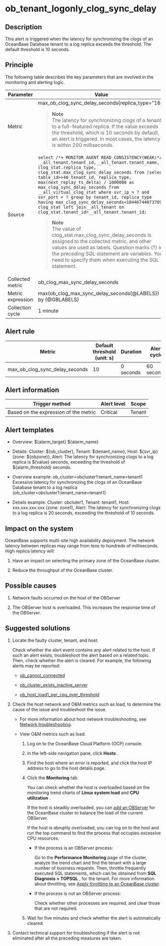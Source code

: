 ob_tenant_logonly_clog_sync_delay
======================================================

Description
--------------------------------

This alert is triggered when the latency for synchronizing the clogs of an OceanBase Database tenant to a log replica exceeds the threshold. The default threshold is 10 seconds.

Principle
------------------------------

The following table describes the key parameters that are involved in the monitoring and alerting logic.

|     Parameter     |                                                                                                                                                                                                                                                                                                                                                                                                                                Value                                                                                                                                                                                                                                                                                                                                                                                                                                 |
|-------------------|----------------------------------------------------------------------------------------------------------------------------------------------------------------------------------------------------------------------------------------------------------------------------------------------------------------------------------------------------------------------------------------------------------------------------------------------------------------------------------------------------------------------------------------------------------------------------------------------------------------------------------------------------------------------------------------------------------------------------------------------------------------------------------------------------------------------------------------------------------------------|
| Metric            | max_ob_clog_sync_delay_seconds{replica_type="16"} <blockquote>**Note** <br> The latency for synchronizing clogs of a tenant to a full-featured replica. If the value exceeds the threshold, which is 10 seconds by default, an alert is triggered. In most cases, the latency is within 200 milliseconds.  </blockquote>                                                                                                                                                                                                                                                                                                                                                                                                                                                                                                                                                          |
| Source            | ```select /*+ MONITOR_AGENT READ_CONSISTENCY(WEAK)*/  __all_tenant.tenant_id,__all_tenant.tenant_name, clog_stat.replica_type, clog_stat.max_clog_sync_delay_seconds from (select table_id>>40 tenant_id, replica_type, max(next_replay_ts_delta) / 1000000 as max_clog_sync_delay_seconds from __all_virtual_clog_stat where svr_ip = ? and svr_port = ? group by tenant_id, replica_type having max_clog_sync_delay_seconds<18446744073709) clog_stat left join__all_tenant on clog_stat.tenant_id=__all_tenant.tenant_id;```  <blockquote>**Note** <br> The value of clog_stat.max_clog_sync_delay_seconds is assigned to the collected metric, and other values are used as labels.  Question marks (?) in the preceding SQL statement are variables. You need to specify them when executing the SQL statement.</blockquote> |
| Collected metric  | ob_clog_max_sync_delay_seconds                                                                                                                                                                                                                                                                                                                                                                                                                                                                                                                                                                                                                                                                                                                                                                                                                                       |
| Metric expression | max(ob_clog_max_sync_delay_seconds{@LABELS}) by (@GBLABELS)                                                                                                                                                                                                                                                                                                                                                                                                                                                                                                                                                                                                                                                                                                                                                                                                          |
| Collection cycle  | 1 minute                                                                                                                                                                                                                                                                                                                                                                                                                                                                                                                                                                                                                                                                                                                                                                                                                                                             |

Alert rule
-------------------------------

|             Metric             | Default threshold (unit: s) | Duration  | Alert cycle | Elimination cycle |
|--------------------------------|-----------------------------|-----------|-------------|-------------------|
| max_ob_clog_sync_delay_seconds | 10                          | 0 seconds | 60 seconds  | 5 minutes         |

Alert information
--------------------------------------

|            Trigger method             | Alert level | Scope  |
|---------------------------------------|-------------|--------|
| Based on the expression of the metric | Critical    | Tenant |

Alert templates
------------------------------------

* Overview: ${alarm_target} ${alarm_name}

* Details: Cluster: ${ob_cluster}, Tenant: ${tenant_name}, Host: ${svr_ip} (zone: ${obzone}), Alert: The latency for synchronizing clogs to a log replica is ${value} seconds, exceeding the threshold of ${alarm_threshold} seconds.

* Overview example: ob_cluster=obcluster1:tenant_name=tenant1 Excessive latency for synchronizing the clogs of an OceanBase Database tenant to a log replica {ob_cluster=obcluster1:tenant_name=tenant1}

* Details example: Cluster: obcluter1, Tenant: tenant1, Host: xxx.xxx.xxx.xxx (zone: zone1), Alert: The latency for synchronizing clogs to a log replica is 20 seconds, exceeding the threshold of 10 seconds.

Impact on the system
-----------------------------------------

OceanBase supports multi-site high availability deployment. The network latency between replicas may range from tens to hundreds of milliseconds. High replica latency will:

1. Have an impact on selecting the primary zone of the OceanBase cluster.

2. Reduce the throughput of the OceanBase cluster.

Possible causes
------------------------------------

1. Network faults occurred on the host of the OBServer

2. The OBServer host is overloaded. This increases the response time of the OBServer.

Suggested solutions
----------------------------------------

1. Locate the faulty cluster, tenant, and host.

   Check whether the alert event contains any alert related to the host. If such an alert exists, troubleshoot the alert based on a related topic. Then, check whether the alert is cleared. For example, the following alerts may be reported:
   * [ob_cannot_connected](../2.ob-alert/1.ob_cannot_connected.md)

   * [ob_cluster_exists_inactive_server](../2.ob-alert/4.ob_cluster_exists_inactive_server.md)

   * [ob_host_load1_per_cpu_over_threshold](../2.ob-alert/18.ob_host_load1_per_cpu_over_threshold.md)

2. Check the host network and O\&M metrics such as load, to determine the cause of the issue and troubleshoot the issue.

   * For more information about host network troubleshooting, see [Network troubleshooting](../5.appendix/6.network-troubleshooting.md).

   * View O\&M metrics such as load.

     1. Log on to the OceanBase Cloud Platform (OCP) console.

     2. In the left-side navigation pane, click **Hosts** .

     3. Find the host where an error is reported, and click the host IP address to go to the host details page.

     4. Click the **Monitoring** tab.

        You can check whether the host is overloaded based on the monitoring trend charts of **Linux system load** and **CPU utilization** .

        If the host is steadily overloaded, you can [add an OBServer](../../4.user-guide-2/4.cluster-features/2.basic-operations/7.manage-observer/1.add-an-observer.md) for the OceanBase cluster to balance the load of the current OBServer.

        If the host is abruptly overloaded, you can log on to the host and run the top command to find the process that occupies excessive CPU resources.
        * If the process is an OBServer process:

          Go to the **Performance Monitoring** page of the cluster, analyze the trend chart and find the tenant with a large number of business requests. Then, throttle frequently executed SQL statements, which can be obtained from **SQL Diagnosis \> TOPSQL** , for the tenant. For more information about throttling, see [Apply throttling to an OceanBase cluster](../5.appendix/5.limit-the-inbound-traffic-of-the-oceanbase-cluster.md).

        * If the process is not an OBServer process:

          Check whether other processes are required, and clear those that are not required.

     5. Wait for five minutes and check whether the alert is automatically cleared.

3. Contact technical support for troubleshooting if the alert is not eliminated after all the preceding measures are taken.
